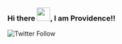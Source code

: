 ### Hi there <img src="https://raw.githubusercontent.com/MartinHeinz/MartinHeinz/master/wave.gif" width="30px">, I am Providence!!
![Twitter Follow](https://img.shields.io/twitter/follow/baabaprovidence?label=Follow%20me%20on%20Twitter&style=social)

<!--
**Providence-Design/Providence-Design** is a ✨ _special_ ✨ repository because its `README.md` (this file) appears on your GitHub profile.

Here are some ideas to get you started:

- 🔭 I’m currently working on ...
- 🌱 I’m currently learning ...
- 👯 I’m looking to collaborate on ...
- 🤔 I’m looking for help with ...
- 💬 Ask me about ...
- 📫 How to reach me: ...
- 😄 Pronouns: ...
- ⚡ Fun fact: ...
-->
